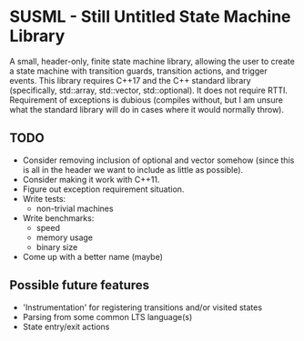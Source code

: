 # SUSML - Still Untitled State Machine Library
A small, header-only, finite state machine library, allowing the user to create a state machine with transition guards, transition actions, and trigger events. This library requires C++17 and the C++ standard library (specifically, std::array, std::vector, std::optional). It does not require RTTI. Requirement of exceptions is dubious (compiles without, but I am unsure what the standard library will do in cases where it would normally throw).

## TODO
* Consider removing inclusion of optional and vector somehow (since this is all in the header we want to include as little as possible).
* Consider making it work with C++11.
* Figure out exception requirement situation.
* Write tests:
    - non-trivial machines
* Write benchmarks:
    - speed
    - memory usage
    - binary size
* Come up with a better name (maybe)

## Possible future features
* 'Instrumentation' for registering transitions and/or visited states
* Parsing from some common LTS language(s)
* State entry/exit actions
